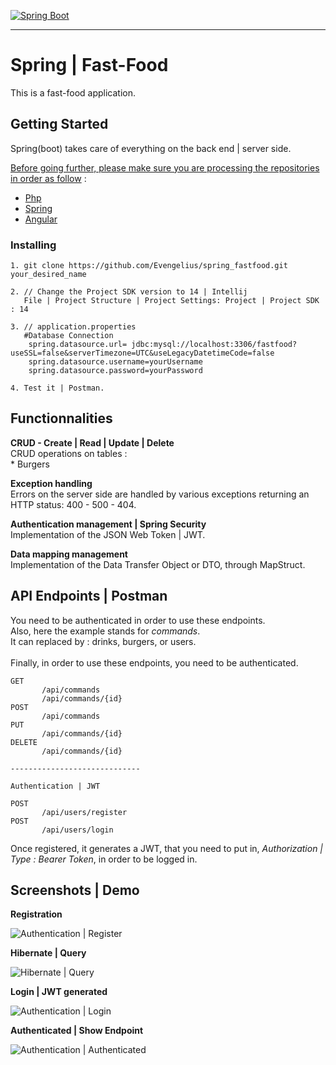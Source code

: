 [![Spring Boot](https://spring.io/images/spring-logo-9146a4d3298760c2e7e49595184e1975.svg)](https://spring.io)

-----------------------------------------------------

# Spring | Fast-Food

This is a fast-food application.


## Getting Started

Spring(boot) takes care of everything on the back end | server side.

<ins>Before going further, please make sure you are processing the repositories in order as follow</ins> : 

* [Php](https://github.com/Evengelius/php_fastfood)<br />
* [Spring](https://github.com/Evengelius/spring_fastfood)<br />
* [Angular](https://github.com/Evengelius/angular_fastfood)<br />

### Installing

```
1. git clone https://github.com/Evengelius/spring_fastfood.git your_desired_name

2. // Change the Project SDK version to 14 | Intellij
   File | Project Structure | Project Settings: Project | Project SDK : 14

3. // application.properties
   #Database Connection
    spring.datasource.url= jdbc:mysql://localhost:3306/fastfood?useSSL=false&serverTimezone=UTC&useLegacyDatetimeCode=false
    spring.datasource.username=yourUsername
    spring.datasource.password=yourPassword
    
4. Test it | Postman.
```

## Functionnalities

**CRUD - Create | Read | Update | Delete**<br />
CRUD operations on tables :<br />
    * Burgers

**Exception handling**<br />
Errors on the server side are handled by various exceptions returning an HTTP status: 400 - 500 - 404.

**Authentication management | Spring Security**<br />
Implementation of the JSON Web Token | JWT.

**Data mapping management**<br />
Implementation of the Data Transfer Object or DTO, through MapStruct.

## API Endpoints | Postman

You need to be authenticated in order to use these endpoints.<br />
Also, here the example stands for *commands*.<br />
It can replaced by : drinks, burgers, or users.
<br /><br />
Finally, in order to use these endpoints, you need to be authenticated.

```
GET
       /api/commands
       /api/commands/{id}
POST
       /api/commands
PUT
       /api/commands/{id}
DELETE
       /api/commands/{id}

-----------------------------

Authentication | JWT

POST
       /api/users/register
POST
       /api/users/login
```

Once registered, it generates a JWT, that you need to put in, *Authorization | Type : Bearer Token*, in order to be logged in.



## Screenshots | Demo

**Registration**

![Authentication | Register](https://image.noelshack.com/fichiers/2020/29/1/1594596785-jwt-spring.png)

**Hibernate | Query**

![Hibernate | Query](https://www.zupimages.net/up/20/29/9jud.png)

**Login | JWT generated**

![Authentication | Login](https://image.noelshack.com/fichiers/2020/29/1/1594596785-jwt-spring-login.png)

**Authenticated | Show Endpoint**

![Authentication | Authenticated](https://image.noelshack.com/fichiers/2020/29/1/1594596785-jwt-spring-authenticated.png)
